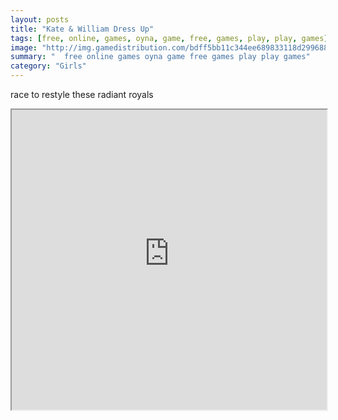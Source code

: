 ```yaml
---
layout: posts
title: "Kate & William Dress Up"
tags: [free, online, games, oyna, game, free, games, play, play, games]
image: "http://img.gamedistribution.com/bdff5bb11c344ee689833118d299688d.jpg"
summary: "  free online games oyna game free games play play games"
category: "Girls"
---
```


race to restyle these radiant royals

<iframe width="100%" height="480px;" src="http://flash.gamedistribution.com?game=bdff5bb11c344ee689833118d299688d"></iframe>